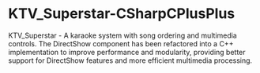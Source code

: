 # KTV_Superstar-CSharpCPlusPlus
KTV_Superstar - A karaoke system with song ordering and multimedia controls. The DirectShow component has been refactored into a C++ implementation to improve performance and modularity, providing better support for DirectShow features and more efficient multimedia processing.
